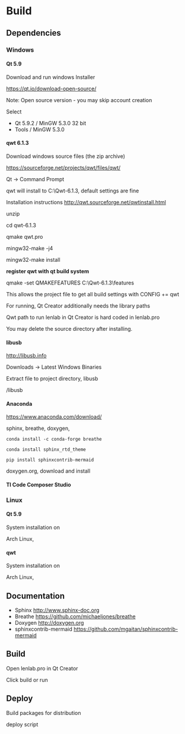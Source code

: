 # Build

## Dependencies

### Windows

#### Qt 5.9

Download and run windows Installer

https://qt.io/download-open-source/

Note: Open source version - you may skip account creation

Select

* Qt 5.9.2 / MinGW 5.3.0 32 bit
* Tools / MinGW 5.3.0

#### qwt 6.1.3

Download windows source files (the zip archive)

https://sourceforge.net/projects/qwt/files/qwt/

Qt -> Command Prompt

qwt will install to C:\Qwt-6.1.3, default settings are fine

Installation instructions http://qwt.sourceforge.net/qwtinstall.html

unzip

cd qwt-6.1.3 

qmake qwt.pro

mingw32-make -j4

mingw32-make install

**register qwt with qt build system**

qmake -set QMAKEFEATURES C:\Qwt-6.1.3\features

This allows the project file to get all build settings with CONFIG += qwt

For running, Qt Creator additionally needs the library paths

Qwt path to run lenlab in Qt Creator is hard coded in lenlab.pro

You may delete the source directory after installing.

#### libusb

http://libusb.info

Downloads -> Latest Windows Binaries

Extract file to project directory, libusb

/libusb

#### Anaconda

https://www.anaconda.com/download/

sphinx, breathe, doxygen, 

`conda install -c conda-forge breathe`

`conda install sphinx_rtd_theme`

`pip install sphinxcontrib-mermaid`

doxygen.org, download and install

#### TI Code Composer Studio

### Linux

#### Qt 5.9

System installation on

Arch Linux, 

#### qwt

System installation on

Arch Linux,

## Documentation

* Sphinx http://www.sphinx-doc.org
* Breathe https://github.com/michaeljones/breathe
* Doxygen http://doxygen.org
* sphinxcontrib-mermaid https://github.com/mgaitan/sphinxcontrib-mermaid

## Build

Open lenlab.pro in Qt Creator

Click build or run

## Deploy

Build packages for distribution

deploy script

